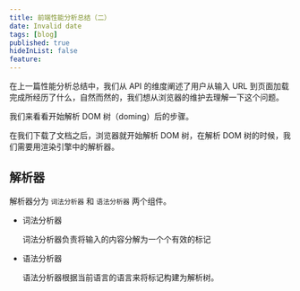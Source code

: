 ```yaml
---
title: 前端性能分析总结（二）
date: Invalid date
tags: [blog]
published: true
hideInList: false
feature: 
---
```



在上一篇性能分析总结中，我们从 API 的维度阐述了用户从输入 URL 到页面加载完成所经历了什么，自然而然的，我们想从浏览器的维护去理解一下这个问题。

我们来看看开始解析 DOM 树（doming）后的步骤。

在我们下载了文档之后，浏览器就开始解析 DOM 树，在解析 DOM 树的时候，我们需要用渲染引擎中的解析器。

## 解析器

解析器分为 `词法分析器` 和 `语法分析器` 两个组件。

* 词法分析器

    词法分析器负责将输入的内容分解为一个个有效的标记

* 语法分析器

    语法分析器根据当前语言的语言来将标记构建为解析树。



